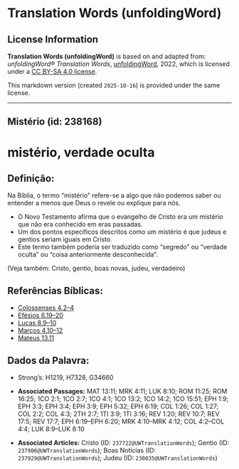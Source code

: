 # Translation Words (unfoldingWord)

## License Information

**Translation Words (unfoldingWord)** is based on and adapted from: _unfoldingWord® Translation Words_, [unfoldingWord](https://unfoldingword.org/utw), 2022, which is licensed under a [CC BY-SA 4.0 license](https://creativecommons.org/licenses/by-sa/4.0/legalcode.en).

This markdown version (created `2025-10-16`) is provided under the same license.



--------------------------------

## Mistério (id: 238168)

mistério, verdade oculta
========================

Definição:
----------

Na Bíblia, o termo “mistério” refere\-se a algo que não podemos saber ou entender a menos que Deus o revele ou explique para nós.

* O Novo Testamento afirma que o evangelho de Cristo era um mistério que não era conhecido em eras passadas.
* Um dos pontos específicos descritos como um mistério é que judeus e gentios seriam iguais em Cristo.
* Este termo também poderia ser traduzido como “segredo” ou “verdade oculta” ou “coisa anteriormente desconhecida”.

(Veja também: Cristo, gentio, boas novas, judeu, verdadeiro)

Referências Bíblicas:
---------------------

* [Colossenses 4\.2–4](https://ref.ly/Col4:2-Col4:4)
* [Efésios 6\.19–20](https://ref.ly/Eph6:19-Eph6:20)
* [Lucas 8\.9–10](https://ref.ly/Luke8:9-Luke8:10)
* [Marcos 4\.10–12](https://ref.ly/Mark4:10-Mark4:12)
* [Mateus 13\.11](https://ref.ly/Matt13:11)

Dados da Palavra:
-----------------

* Strong’s: H1219, H7328, G34660

* **Associated Passages:** MAT 13:11; MRK 4:11; LUK 8:10; ROM 11:25; ROM 16:25; 1CO 2:1; 1CO 2:7; 1CO 4:1; 1CO 13:2; 1CO 14:2; 1CO 15:51; EPH 1:9; EPH 3:3; EPH 3:4; EPH 3:9; EPH 5:32; EPH 6:19; COL 1:26; COL 1:27; COL 2:2; COL 4:3; 2TH 2:7; 1TI 3:9; 1TI 3:16; REV 1:20; REV 10:7; REV 17:5; REV 17:7; EPH 6:19–EPH 6:20; MRK 4:10–MRK 4:12; COL 4:2–COL 4:4; LUK 8:9–LUK 8:10
* **Associated Articles:** Cristo (ID: `237722@UWTranslationWords`); Gentio (ID: `237906@UWTranslationWords`); Boas Notícias (ID: `237929@UWTranslationWords`); Judeu (ID: `238035@UWTranslationWords`)

